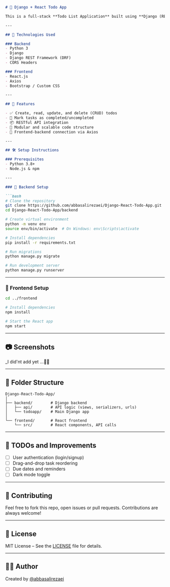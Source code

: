 ```markdown
# 📝 Django + React Todo App

This is a full-stack **Todo List Application** built using **Django (REST Framework)** on the backend and **React.js** on the frontend. It allows users to add, delete, and mark tasks as completed—all powered by a clean RESTful API.

---

## 🔧 Technologies Used

### Backend
- Python 3
- Django
- Django REST Framework (DRF)
- CORS Headers

### Frontend
- React.js
- Axios
- Bootstrap / Custom CSS

---

## 🚀 Features

- ✅ Create, read, update, and delete (CRUD) todos
- 🔄 Mark tasks as completed/uncompleted
- 📦 RESTful API integration
- 🧩 Modular and scalable code structure
- 🔗 Frontend-backend connection via Axios

---

## 🛠️ Setup Instructions

### Prerequisites
- Python 3.8+
- Node.js & npm

---

### 📁 Backend Setup

```bash
# Clone the repository
git clone https://github.com/abbasalirezaei/Django-React-Todo-App.git
cd Django-React-Todo-App/backend

# Create virtual environment
python -m venv env
source env/bin/activate  # On Windows: env\Scripts\activate

# Install dependencies
pip install -r requirements.txt

# Run migrations
python manage.py migrate

# Run development server
python manage.py runserver
```

---

### 📁 Frontend Setup

```bash
cd ../frontend

# Install dependencies
npm install

# Start the React app
npm start
```

---

## 📷 Screenshots

_I did'nt add yet ...🤞😉

---

## 🧠 Folder Structure

```
Django-React-Todo-App/
│
├── backend/        # Django backend
│   ├── api/        # API logic (views, serializers, urls)
│   └── todoapp/    # Main Django app
│
└── frontend/       # React frontend
    └── src/        # React components, API calls
```

---

## 📌 TODOs and Improvements

- [ ] User authentication (login/signup)
- [ ] Drag-and-drop task reordering
- [ ] Due dates and reminders
- [ ] Dark mode toggle

---

## 🤝 Contributing

Feel free to fork this repo, open issues or pull requests. Contributions are always welcome!

---

## 📄 License

MIT License – See the [LICENSE](LICENSE) file for details.

---

## 👨‍💻 Author

Created by [@abbasalirezaei](https://github.com/abbasalirezaei)
```    

